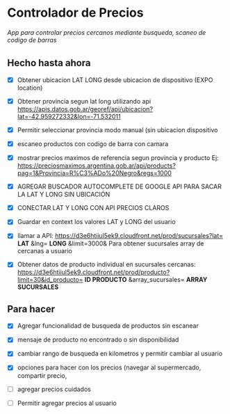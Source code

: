 # Controlador de Precios
###### App para controlar precios cercanos mediante busqueda, scaneo de codigo de barras



## Hecho hasta ahora
- [x] Obtener ubicacion LAT LONG desde ubicacion de dispositivo (EXPO location)
- [x] Obtener provincia segun lat long utilizando api https://apis.datos.gob.ar/georef/api/ubicacion?lat=-42.959272332&lon=-71.532011
- [x] Permitir seleccionar provincia modo manual (sin ubicacion dispositivo
- [x] escaneo productos con codigo de barra con camara
- [x] mostrar precios maximos de referencia segun provincia y producto Ej: https://preciosmaximos.argentina.gob.ar/api/products?pag=1&Provincia=R%C3%ADo%20Negro&regs=1000
- [x] AGREGAR BUSCADOR AUTOCOMPLETE DE GOOGLE API PARA SACAR LA LAT Y LONG SIN UBICACIÓN

- [x] CONECTAR LAT Y LONG CON API PRECIOS CLAROS
- [x] Guardar en context los valores LAT y LONG del usuario
- [x] llamar a API: https://d3e6htiiul5ek9.cloudfront.net/prod/sucursales?lat= **LAT** &lng= **LONG** &limit=3000& Para obtener sucursales array de cercanas a usuario
- [x] Obtener datos de producto individual en sucursales cercanas:
https://d3e6htiiul5ek9.cloudfront.net/prod/producto?limit=30&id_producto= **ID PRODUCTO** &array_sucursales= **ARRAY SUCURSALES**

## Para hacer
- [x] Agregar funcionalidad de busqueda de productos sin escanear
- [x] mensaje de producto no encontrado o sin disponibilidad
- [x] cambiar rango de busqueda en kilometros y permitir cambiar al usuario
- [x] opciones para hacer con los precios (navegar al supermercado, compartir precio,
- [ ] agregar precios cuidados
- [ ] Permitir agregar precios al usuario





